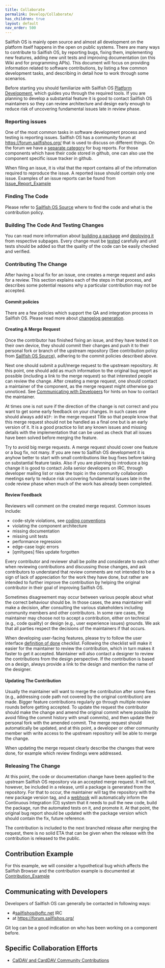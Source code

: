 ```yaml
---
title: Collaborate
permalink: Develop/Collaborate/
has_children: true
layout: default
nav_order: 500
---
```


Sailfish OS is mainly open source and almost all development on the
platform itself happens in the open on public systems. There are many
ways to contribute to Sailfish OS, by reporting bugs, fixing them,
implementing new features, adding new unit tests and improving
documentation (on this Wiki and for programming APIs). This document
will focus on providing information related to software contributions,
by listing a few common development tasks, and describing in detail how
to work through some scenarios.

Before starting you should familiarize with Sailfish OS [Platform
Development](/Develop/Platform), which guides you through
the required tools. If you are planning to develop a substantial feature
it is good to contact Sailfish OS maintainers so they can review
architecture and design early enough to reduce risk of uncovering
fundamental issues late in review phase.

### Reporting issues

One of the most common tasks in software development process and testing
is reporting issues. Sailfish OS has a community forum at
<https://forum.sailfishos.org/> that is used to discuss on different
things. On the forum we have a [separate
category](https://forum.sailfishos.org/c/bug-reports/13) for bug
reports. For those components which have their code stored in github,
one can also use the component specific issue tracker in github.

When filing an issue, it is vital that the report contains all of the
information required to reproduce the issue. A reported issue should
contain only one issue. Examples of an issue reports can be found from
[Issue\_Report\_Example](/Develop/Collaborate/Issue_Report_Example)

### Finding The Code

Please refer to [Sailfish OS
Source](/Services/Development/Sailfish_OS_Source) where to find
the code and what is the contribution policy.

### Building The Code And Testing Changes

You can read more information about [building a
package](/Tools/Sailfish_SDK/Building_packages) and [deploying
it](/Tools/Sailfish_SDK/Deploying_packages) from respective subpages. Every
change must be [tested](/Develop/Apps/Testing) carefully and unit tests
should be added so that the quality of the code can be easily checked
and verified.

### Contributing The Change

After having a local fix for an issue, one creates a merge request and
asks for a review. This section explains each of the steps in that
process, and describes some potential reasons why a particular
contribution may not be accepted.

#### Commit policies

There are a few policies which support the QA and integration process in
Sailfish OS. Please read more about [changelog
generation](/Tools/Sailfish_SDK/Building_packages#changelog-generation).

#### Creating A Merge Request

Once the contributor has finished fixing an issue, and they have tested
it on their own device, they should commit their changes and push it to
their personal fork or branch of the upstream repository (See
contribution policy from [Sailfish OS
Source](/Services/Development/Sailfish_OS_Source)), adhering to the commit policies
described above.

Next one should submit a pull/merge request to the upstream repository.
At this point, one should add as much information to the original bug
report as possible (including a link to the merge request) so that
interested people can review the change. After creating a merge request,
one should contact a maintainer of the component, as the merge request
might otherwise go unnoticed. See [Communicating with
Developers](/Develop/Collaborate#communicating-with-developers)
for hints on how to contact the maintainer.

At times one is not sure if the direction of the change is not correct
and you want to get some early feedback on your changes. In such cases
one should always add `WIP:` in the merge request Title so that people
know that this merge request should not be handled as a final one but is
an early version of it. It is a good practice to list any known issues
and missing details with the implementation that can be used as check
that all issues have been solved before merging the feature.

Try to avoid big merge requests. A merge request should cover one
feature or a bug fix, not many. If you are new to Sailfish OS
development it is anyhow better to start with small contributions like
bug fixes before taking on substantial feature tasks. Also if you are
planning to introduce a big change it is good to contact Jolla senior
developers on IRC, through developer mailing list or raise the topic in
the community collaboration meetings early to reduce risk uncovering
fundamental issues late in the code review phase when much of the work
has already been completed.

#### Review Feedback

Reviewers will comment on the created merge request. Common issues
include:

  - code-style violations, see [coding
    conventions](/Develop/Apps/Coding_Conventions)
  - violating the component architecture
  - missing documentation
  - missing unit tests
  - performance regression
  - edge-case logic errors
  - [qmltypes] files update forgotten

Every contributor and reviewer shall be polite and considerate to each
other when reviewing contributions and discussing those changes, and ask
contributors to understand that review comments are not intended to be a
sign of lack of appreciation for the work they have done, but rather are
intended to further improve the contribution by helping the original
contributor in their goal of improving Sailfish OS.

Sometimes disagreement may occur between various people about what the
correct behaviour should be. In those cases, the area maintainer will
make a decision, after consulting the various stakeholders including
community members and other contributors. In some rare cases, the
maintainer may choose not to accept a contribution, either on technical
(e.g., code quality) or design (e.g., user experience issues) grounds.
We ask that all parties respect the decisions of the maintainers if that
occurs.

When developing user-facing features, please try to follow the user
interface [definition of done](/Develop/Apps/UI/Definition_of_Done)
checklist. Following the checklist will make it easier for the
maintainer to review the contribution, which in turn makes it faster to
get it accepted. Maintainer will also contact a designer to review the
contributions from the design perspective. If the contribution is based
on a design, always provide a link to the design and mention the name of
the designer.

#### Updating The Contribution

Usually the maintainer will want to merge the contribution after some
fixes (e.g., addressing code path not covered by the original
contribution) are made. Bigger feature contributions regularly go
through multiple review rounds before getting accepted. To update the
request the contributor should make the change and amend the original
commit where possible (to avoid filling the commit history with small
commits), and then update their personal fork with the amended commit.
The merge request should automatically be updated, and at this point, a
developer or other community member with write access to the upstream
repository will be able to merge the change.

When updating the merge request clearly describe the changes that were
done, for example which review findings were addressed.

### Releasing The Change

At this point, the code or documentation change have been applied to the
upstream Sailfish OS repository via an accepted merge request. It will
not, however, be included in a release, until a package is generated
from the repository. For that to occur, the maintainer will tag the
repository with the new package version tag, and a
[webhook](/Services/Development/Webhooks) will automatically inform the Continuous
Integration (CI) system that it needs to pull the new code, build the
package, run the automated tests on it, and promote it. At that point,
the original bug report should be updated with the package version which
should contain the fix, future reference.

The contribution is included to the next branched release after merging
the request, there is no solid ETA that can be given when the release
with the contribution is released to the public.

## Contribution Example

For this example, we will consider a hypothetical bug which affects the
Sailfish Browser and the contribution example is documented at
[Contribution\_Example](/Develop/Collaborate/Contribution_Example)

## Communicating with Developers

Developers of Sailfish OS can generally be contacted in following ways:

  - \#sailfishos@oftc.net IRC
  - at <https://forum.sailfishos.org/>


Git log can be a good indication on who has been working on a component
before.

## Specific Collaboration Efforts

  - [CalDAV and CardDAV Community
    Contributions](/Develop/Collaborate/CalDAV_and_CardDAV_Community_Contributions)
